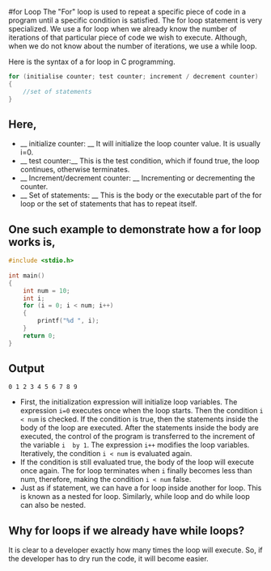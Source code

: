 #for Loop
The "For" loop is used to repeat a specific piece of code in a program until a specific condition is satisfied. The for loop statement is very specialized. We use a for loop when we already know the number of iterations of that particular piece of code we wish to execute. Although, when we do not know about the number of iterations, we use a while loop. 

 

Here is the syntax of a for loop in C programming.

``` c
for (initialise counter; test counter; increment / decrement counter)
{
    //set of statements
}
```
## Here,

- __ initialize counter: __ It will initialize the loop counter value. It is usually i=0.
- __ test counter:__ This is the test condition, which if found true, the loop continues, otherwise terminates.
- __ Increment/decrement counter: __ Incrementing or decrementing the counter.
- __ Set of statements: __ This is the body or the executable part of the for loop or the set of statements that has to repeat itself.
 

## One such example to demonstrate how a for loop works is,

``` c
#include <stdio.h>
 
int main()
{
    int num = 10;
    int i;
    for (i = 0; i < num; i++)
    {
        printf("%d ", i);
    }
    return 0;
}
```

## Output

```
0 1 2 3 4 5 6 7 8 9
```

- First, the initialization expression will initialize loop variables. The expression ``` i=0 ``` executes once when the loop starts. Then the condition ``` i < num ``` is checked. If the condition is true, then the statements inside the body of the loop are executed. After the statements inside the body are executed, the control of the program is transferred to the increment of the variable ``` i  by 1 ```. The expression ``` i++ ``` modifies the loop variables. Iteratively, the condition ``` i < num ``` is evaluated again. 
- If the condition is still evaluated true, the body of the loop will execute once again. The for loop terminates when ``` i ``` finally becomes less than num, therefore, making the condition ``` i < num ``` false.
- Just as if statement, we can have a for loop inside another for loop. This is known as a nested for loop. Similarly, while loop and do while loop can also be nested.
 

## Why for loops if we already have while loops?
It is clear to a developer exactly how many times the loop will execute. So, if the developer has to dry run the code, it will become easier. 

 
